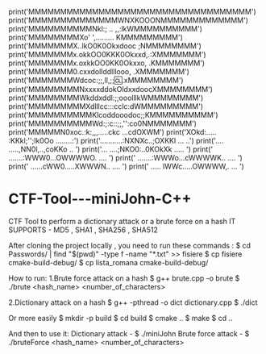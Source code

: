 print('MMMMMMMMMMMMMMMMMMMMMMMMMMMMMMMMMMM')
print('MMMMMMMMMMMMMMWNXKOOONMMMMMMMMMMMMM')
print('MMMMMMMMMMNkl:; .. ,,:lkWMMMMMMMMMM')
print('MMMMMMMMXo' ',......... KMMMMMMMMM')
print('MMMMMMMX..lkO0K0Okxdooc  ;NMMMMMMMM')
print('MMMMMMMx.okkOO0KKK0Okxxd,.:XMMMMMMM')
print('MMMMMMMx.oxkkOO0KK0Okxxo, .KMMMMMMM')
print('MMMMMMM0.cxxdollddlllooo, .XMMMMMMM')
print('MMMMMMMWdcoc:;;,ll,;;:cl:.xMMMMMMMM')
print('MMMMMMMMNxxxxddokOldxxdoocXMMMMMMMM')
print('MMMMMMMMWkddxddl:;;ooolllkWMMMMMMMM')
print('MMMMMMMMMXdlllcc:::cclc:dWMMMMMMMMM')
print('MMMMMMMMMMKlcoddooodoc;;KMMMMMMMMMM')
print('MMMMMMMMMMWd:;:c::;;,'':co0NMMMMMMM')
print('MMMMMN0xoc.:k:,,,.....ckc ...cdOXWM')
print('XOkd:..... :KKkl;'';lk0Oo ........:')
print('...........:NXNXc..;OXKKl  ...   ..')
print('....  .....,NN0l,..,coKKo   ..     ')
print('...    ....;NKO0:..0KOkXk   .....  ')
print('    .......:WWW0...OWWWWO.  ....   ')
print('    .......:WWWo...cWWWWK.. ....   ')
print('     ......cWW0.....XWWWN.. ....   ')
print('     ..... lWWc.....OWWWW,. ...    ')

# CTF-Tool---miniJohn-C++
CTF Tool to perform a dictionary attack or a brute force on a hash
IT SUPPORTS - MD5 , SHA1 , SHA256 , SHA512

After cloning the project locally , you need to run these commands : 
$ cd Passwords/ | find "$(pwd)" -type f -name "*.txt" >> fisiere
$ cp fisiere cmake-build-debug/
$ cp lista_romana cmake-build-debug/

How to run:
1.Brute force attack on a hash
 $ g++ brute.cpp -o brute
 $ ./brute <hash> <hash_name> <number_of_characters>
 
2.Dictionary attack on a hash
 $ g++ -pthread -o dict dictionary.cpp
 $ ./dict <hash>

 Or more easily
 $ mkdir -p build
 $ cd build
 $ cmake ..
 $ make
 $ cd ..

  And then to use it:
  Dictionary attack - $ ./miniJohn <hash> 
  Brute force attack - $ ./bruteForce <hash> <hash_name> <number_of_characters>


